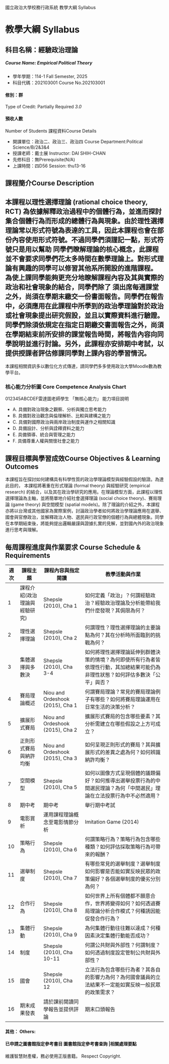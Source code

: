 國立政治大學校務行政系統 教學大綱 Syllabus
# 教學大綱 Syllabus
##  科目名稱：經驗政治理論 
#####  Course Name: Empirical Political Theory
  * 學年學期：114-1 Fall Semester, 2025 
  * 科目代碼：202103001 Course No.202103001
#### 修別：群
Type of Credit: Partially Required 
_3.0_
#### 預收人數
Number of Students
課程資料Course Details
  * 開課單位：政治二、政治三、政治四 Course Department:Political Science/B/2&3&4 
  * 授課老師：戴士展 Instructor: DAI SHIH-CHAN 
  * 先修科目：無Prerequisite(N/A)
  * 上課時間：四D56 Session: thu13-16
##  課程簡介Course Description
本課程以理性選擇理論 (rational choice theory, RCT) 為依據解釋政治過程中的個體行為，並進而探討集合個體行為而形成的總體行為與現象。由於理性選擇理論常以形式符號為表達的工具，因此本課程也會在部份內容使用形式符號。不過同學們須謹記一點，形式符號只是用以幫助 同學們瞭解理論的核心概念，此課程並不會要求同學們花太多時間在數學理論上。對形式理論有興趣的同學可以修習其他系所開設的進階課程。  為使上課同學能夠更充分地瞭解課程內容及其與實際的政治和社會現象的結合，同學們除了 須出席每週課堂之外，尚須在學期末繳交一份書面報告。同學們在報告中，必須應用在此課程中所學到的政治學理論對於政治或社會現象提出研究假設，並且以實際資料進行驗證。同學們除須依規定在指定日期繳交書面報告之外，尚須在學期結束前所安排的課堂報告時間，將報告內容向同學說明並進行討論。另外，此課程亦安排期中考試，以提供授課者評估修課同學對上課內容的學習情況。  
---  
本課程相關資訊多以數位化方式傳達，請同學們多多使用政治大學Moodle數為教學平台。 
###  核心能力分析圖 Core Competence Analysis Chart
012345ABCDEF雷達圖老師學生
「無核心能力」 
能力項目說明
  * A. 具備對政治現象之觀察、分析與獨立思考能力
  * B. 具備對政治觀念與倫理解析、比較與建構之能力
  * C. 具備對國際政治與兩岸政治制度與運作之相關知識
  * D. 具備設計、分析與詮釋資料之能力
  * E. 具備領導、統合與管理之能力
  * F. 具備尊重人權與關懷社會之能力
##  課程目標與學習成效Course Objectives & Learning Outcomes 
本課程旨在探討如何建構具有科學性質的政治學理論模型與經驗假設的驗證。為達此目的， 本課程將著重在形式理論 (formal theory) 與經驗研究 (empirical research) 的結合，以及其在政治學研究的應用。在理論模型方面，此課程以理性選擇理論為主軸，並將簡單地介紹社會選擇理論 (social choice theory)、賽局理論 (game theory) 與空間模型 (spatial models)。除了理論的介紹之外，本課程亦將以台灣或其他國家為實際案例，討論政治學者如何將政治學理論應用在選舉、國會與官僚政治，並解釋政治人物、選民與行政官僚的個體行為與總體現象。同學在本學期結束後，將能夠提出邏輯嚴謹與證據扎實的見解，並對國內外的政治現象進行思考與理解。
##  每周課程進度與作業要求 Course Schedule & Requirements
週次 |  課程主題 |  課程內容與指定閱讀 |  教學活動與作業  
---|---|---|---  
1 |  課程介紹(政治理論與經驗研究)  |  Shepsle (2010), Cha 1 |  如何定義「政治」？何謂經驗政治？經驗政治理論及分析能帶給我們什麼發現？其侷限為何？  
2 |  理性選擇理論 |  Shepsle (2010), Cha 2 |  何謂理性？理性選擇理論的主要論點為何？其在分析時所面臨到的挑戰為何？  
3 |  集體選擇與多數決 |  Shepsle (2010), Cha 3-4 |  如何將理性選擇理論延伸到群體決策的情境？為何即使所有行為者皆依理性行動，其加總結果可能仍為非理性狀態？如何評估多數決「公平」與否？  
4 |  賽局理論概述 |  Niou and Ordeshook (2015), Cha 1 |  何謂賽局理論？常見的賽局理論例子有哪些？如何將賽局理論運用在日常生活的決策分析？  
5 |  擴展形式賽局 |  Niou and Ordeshook (2015), Cha 2 |  擴展形式賽局的包含哪些要素？其分析需建立在哪些假設之上方可成立？  
6 |  正則形式賽局與納許均衡 |  Niou and Ordeshook (2015), Cha 3 |  如何呈現正則形式的賽局？其與擴展形式的差異之處為何？如何辨識納許均衡？  
7 |  空間模型 |  Shepsle (2010), Cha 5 |  如何以圖像方式呈現個體的議題偏好？如何推導出選舉投票行為的中間選民理論？為何「中間選民」理論在立法投票行為中不必然適用？  
8 |  期中考 |  期中考 |  舉行期中考試  
9 |  電影賞析 |  運用課程理論概念至電影情節分析 |  Imitation Game (2014)  
10 |  策略行為 |  Shepsle (2010), Cha 6 |  何謂策略行為？策略行為包含哪些種類？如何評估採取策略行為可帶來的報酬？  
11 |  選舉制度 |  Shepsle (2010), Cha 7 |  有哪些常見的選舉制度？選舉制度如何影響是否能如實反映民眾的政策偏好？各個選舉制度的優劣分別為何？  
12 |  合作行為 |  Shepsle (2010), Cha 8 |  如何世界上所有個體都不願意合作，世界將變得如何？如何透過賽局理論分析合作模式？何種誘因能促發合作行為？  
13 |  集體行動 |  Shepsle (2010), Cha 9 |  為何集體行動往往難以達成？何種因素決定集體行動能否成功？  
14 |  制度 |  Shepsle (2010), Cha 10-11 |  何謂公共財與外部性？何謂制度？如何透過制度設定管制公共財與外部性？  
15 |  國會 |  Shepsle (2010), Cha 12 |  立法行為包含哪些行為者？其各自的影響力為何？為何國會議員的立法結果不一定能如實反映一般民眾的政策需求？  
16 |  期末成果發表 |  請於課前閱讀同學報告並提供評論 |  期末口頭報告  
####  其他： Others:
####  已申請之圖書館指定參考書目  圖書館指定參考書查詢 |相關處理要點
維護智慧財產權，務必使用正版書籍。 Respect Copyright.